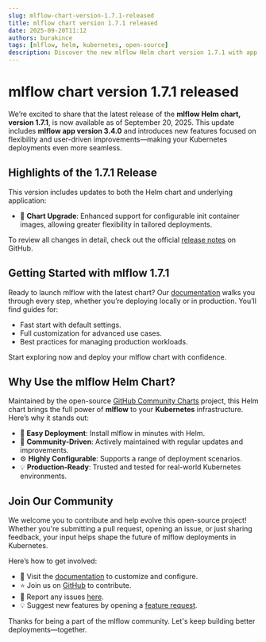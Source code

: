 ```yaml
---
slug: mlflow-chart-version-1.7.1-released
title: mlflow chart version 1.7.1 released
date: 2025-09-20T11:12
authors: burakince
tags: [mlflow, helm, kubernetes, open-source]
description: Discover the new mlflow Helm chart version 1.7.1 with app version 3.4.0, featuring flexible init container support and community-powered enhancements.
---
```


# mlflow chart version 1.7.1 released

We’re excited to share that the latest release of the **mlflow Helm chart, version 1.7.1**, is now available as of September 20, 2025. This update includes **mlflow app version 3.4.0** and introduces new features focused on flexibility and user-driven improvements—making your Kubernetes deployments even more seamless.

<!-- truncate -->

## Highlights of the 1.7.1 Release

This version includes updates to both the Helm chart and underlying application:

- 🔧 **Chart Upgrade**: Enhanced support for configurable init container images, allowing greater flexibility in tailored deployments.

To review all changes in detail, check out the official [release notes](https://github.com/community-charts/helm-charts/releases/tag/mlflow-1.7.1) on GitHub.

## Getting Started with mlflow 1.7.1

Ready to launch mlflow with the latest chart? Our [documentation](https://community-charts.github.io/docs/category/mlflow) walks you through every step, whether you’re deploying locally or in production. You’ll find guides for:

- Fast start with default settings.
- Full customization for advanced use cases.
- Best practices for managing production workloads.

Start exploring now and deploy your mlflow chart with confidence.

## Why Use the mlflow Helm Chart?

Maintained by the open-source [GitHub Community Charts](https://github.com/community-charts/helm-charts) project, this Helm chart brings the full power of **mlflow** to your **Kubernetes** infrastructure. Here’s why it stands out:

- 🚀 **Easy Deployment**: Install mlflow in minutes with Helm.
- 🤝 **Community-Driven**: Actively maintained with regular updates and improvements.
- ⚙️ **Highly Configurable**: Supports a range of deployment scenarios.
- 💡 **Production-Ready**: Trusted and tested for real-world Kubernetes environments.

## Join Our Community

We welcome you to contribute and help evolve this open-source project! Whether you're submitting a pull request, opening an issue, or just sharing feedback, your input helps shape the future of mlflow deployments in Kubernetes.

Here’s how to get involved:

- 📘 Visit the [documentation](https://community-charts.github.io/docs/category/mlflow) to customize and configure.
- ⭐ Join us on [GitHub](https://github.com/community-charts/helm-charts) to contribute.
- 🐛 Report any issues [here](https://github.com/community-charts/helm-charts/issues).
- 💡 Suggest new features by opening a [feature request](https://github.com/community-charts/helm-charts/issues/new).

Thanks for being a part of the mlflow community. Let's keep building better deployments—together.